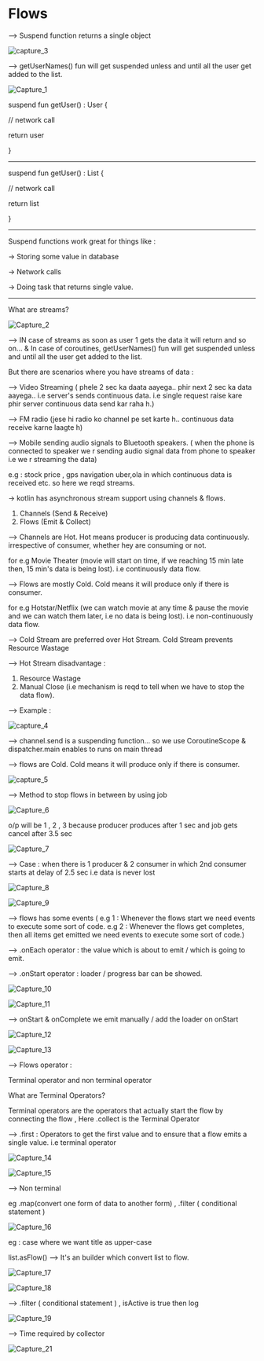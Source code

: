 # Flows

--> Suspend function returns a single object

![capture_3](https://user-images.githubusercontent.com/47368515/189876487-0827afeb-2b72-4403-a1b1-2a524467ce89.png)

--> getUserNames() fun will get suspended unless and until all the user get added to the list.

![Capture_1](https://user-images.githubusercontent.com/47368515/189870973-db27fd6c-11be-4574-bcf5-b974e7d3914e.PNG)


suspend fun getUser() : User
{

// network call

return user

}

------------------------------------

suspend fun getUser() : List<User>
{

// network call

return list

}

-----------------------------------

Suspend functions work great for things like : 

-> Storing some value in database

-> Network calls

-> Doing task that returns single value.

------------------------------------
What are streams?
  
  ![Capture_2](https://user-images.githubusercontent.com/47368515/189871133-b2fd9fe6-9041-4244-88ec-56541c395614.PNG)
  
  --> IN case of streams as soon as user 1 gets the data it will return and so on... & In case of coroutines, getUserNames() fun will get suspended unless and until all the user get added to the list.

But there are scenarios where you have streams of data : 

--> Video Streaming ( phele 2 sec ka daata aayega.. phir next 2 sec ka data aayega..
i.e server's sends continuous data.
i.e single request raise kare phir server continuous data send kar raha h.)

--> FM radio (jese hi radio ko channel pe set karte h.. continuous data receive karne laagte h)

--> Mobile sending audio signals to Bluetooth speakers.
( when the phone is connected to speaker we r sending audio signal data from phone to speaker i.e we r streaming the data)

e.g : stock price , gps navigation uber,ola in  which continuous data is received etc. so here we reqd streams.


-> kotlin has asynchronous stream support using channels & flows.

1) Channels (Send & Receive)
2) Flows (Emit & Collect)

--> Channels are Hot.
Hot means producer is producing data continuously. 
irrespective of consumer, whether hey are consuming or not.

for e.g Movie Theater (movie will start on time, if we reaching 15 min late then, 15 min's data is being lost). 
i.e continuously data flow.

--> Flows are mostly Cold.
Cold means it will produce only if there is consumer. 


for e.g Hotstar/Netflix (we can watch movie at any time & pause the movie and we can watch them later, i.e no data is being lost). 
i.e non-continuously data flow.

--> Cold Stream are preferred over Hot Stream.
Cold Stream prevents Resource Wastage

--> Hot Stream
disadvantage : 
1) Resource Wastage
2) Manual Close (i.e mechanism is reqd to tell when we have to stop the data flow).
  
  
--> Example : 
  
  ![capture_4](https://user-images.githubusercontent.com/47368515/189876916-5e99e7ab-0657-4749-89b4-6e26ee171c0f.png)
 
   --> channel.send is a suspending function... so we use CoroutineScope & dispatcher.main enables to runs on main thread


--> flows are Cold. Cold means it will produce only if there is consumer. 

![capture_5](https://user-images.githubusercontent.com/47368515/189884266-04a0bb74-08e7-444a-91b4-f3b16816d59d.PNG)

--> Method to stop flows in between by using job
  
  ![Capture_6](https://user-images.githubusercontent.com/47368515/189892945-115b9e45-f165-414e-a9c8-859bd6ed8271.PNG)

  o/p will be 1 , 2 , 3 because producer produces after 1 sec and job gets cancel after 3.5 sec
  
  ![Capture_7](https://user-images.githubusercontent.com/47368515/189893656-c0e48a47-c64d-40a5-91cf-b9278ea667e3.PNG)

  --> Case : when there is 1 producer & 2 consumer in which 2nd consumer starts at delay of 2.5 sec i.e data is never lost 
  
  ![Capture_8](https://user-images.githubusercontent.com/47368515/189898596-d815aebe-5813-4e3a-8087-a1d7994572a2.PNG)

  ![Capture_9](https://user-images.githubusercontent.com/47368515/189898656-7928aecd-d577-4864-9b63-dea4e2c3a0c4.PNG)
  
  --> flows has some events ( e.g 1 : Whenever the flows start we need events to execute some sort of code.
e.g 2 : Whenever the flows get completes, then all items get emitted we need events to execute some sort of code.)


--> .onEach operator : the value which is about to emit / which is going to emit.


--> .onStart operator : loader / progress bar can be showed.

  ![Capture_10](https://user-images.githubusercontent.com/47368515/190066972-adbe2c82-f872-4c3f-b386-2ef93717da26.PNG)
  
  ![Capture_11](https://user-images.githubusercontent.com/47368515/190067001-2af9ffb7-52d5-46e7-bee1-6938be08812c.PNG)
  
  --> onStart & onComplete we emit manually / add the loader on  onStart
  
  ![Capture_12](https://user-images.githubusercontent.com/47368515/190068535-819a4a46-ab0e-4f37-863b-b3b50e87e7a6.PNG)

  
  ![Capture_13](https://user-images.githubusercontent.com/47368515/190068566-72e2621f-bc2d-42d6-8184-cabdcf1e2789.PNG)

  
--> Flows operator :

Terminal operator and non terminal operator

What are Terminal Operators?

  Terminal operators are the operators that actually start the flow by connecting the flow , Here .collect is the Terminal Operator


--> .first : Operators to get the first value and to ensure that a flow emits a single value. i.e terminal operator
  
  
![Capture_14](https://user-images.githubusercontent.com/47368515/190071177-405d6952-12af-4ff3-97ac-ad430c623960.PNG)
  
  ![Capture_15](https://user-images.githubusercontent.com/47368515/190071194-48ac3908-8bff-44fd-b267-0e319e27b3a6.PNG)


--> Non terminal

eg .map(convert one form of data to another form) , .filter ( conditional statement )

![Capture_16](https://user-images.githubusercontent.com/47368515/190390347-3edd4269-ef75-46de-a3a1-635a0dd4faab.PNG)

eg : case where we want title as upper-case 

list.asFlow() --> It's an builder which convert list to flow.

![Capture_17](https://user-images.githubusercontent.com/47368515/190391474-ed098ac4-5695-48fd-a6a2-3af14c8a0c55.PNG)

![Capture_18](https://user-images.githubusercontent.com/47368515/190391503-2ab19fa2-ded3-4431-82e7-b6a9c8d40982.PNG)

-->  .filter ( conditional statement ) , isActive is true then log

![Capture_19](https://user-images.githubusercontent.com/47368515/190391549-49232288-48af-4316-9a87-a21572291258.PNG)


--> Time required by collector
  
  ![Capture_21](https://user-images.githubusercontent.com/47368515/190403216-37603000-4967-40d0-8e89-ab9aa603a9b0.PNG)

  

